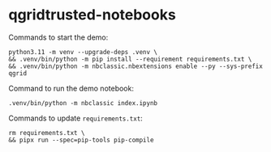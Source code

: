 # qgridtrusted-notebooks

Commands to start the demo:

    python3.11 -m venv --upgrade-deps .venv \
    && .venv/bin/python -m pip install --requirement requirements.txt \
    && .venv/bin/python -m nbclassic.nbextensions enable --py --sys-prefix qgrid

Command to run the demo notebook:

    .venv/bin/python -m nbclassic index.ipynb

Commands to update `requirements.txt`:

    rm requirements.txt \
    && pipx run --spec=pip-tools pip-compile
